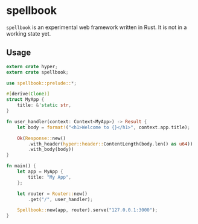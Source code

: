 # spellbook

`spellbook` is an experimental web framework written in Rust. It is not in a working state yet.

## Usage

```rust
extern crate hyper;
extern crate spellbook;

use spellbook::prelude::*;

#[derive(Clone)]
struct MyApp {
    title: &'static str,
}

fn user_handler(context: Context<MyApp>) -> Result {
    let body = format!("<h1>Welcome to {}</h1>", context.app.title);

    Ok(Response::new()
        .with_header(hyper::header::ContentLength(body.len() as u64))
        .with_body(body))
}

fn main() {
    let app = MyApp {
        title: "My App",
    };

    let router = Router::new()
        .get("/", user_handler);

    Spellbook::new(app, router).serve("127.0.0.1:3000");
}
```
